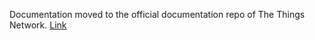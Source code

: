 Documentation moved to the official documentation repo of The Things Network. [Link](https://github.com/TheThingsNetwork/docs/blob/master/_content/applications/python/api-reference.md)
